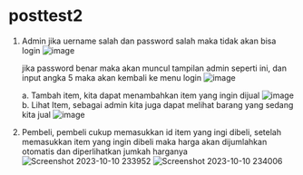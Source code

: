 # posttest2
1. Admin jika uername salah dan password salah maka tidak akan bisa login
   ![image](https://github.com/RizalPaskahAnugrah25/posttest2/assets/144990780/0c77452c-4d36-4e5c-a28d-5029c32269a7)

    jika password benar maka akan muncul tampilan admin seperti ini, dan input angka 5 maka akan kembali ke menu login
   ![image](https://github.com/RizalPaskahAnugrah25/posttest2/assets/144990780/989de4c0-49b1-4277-ab51-1dc2525a25d9)

   a. Tambah item, kita dapat menambahkan item yang ingin dijual
   ![image](https://github.com/RizalPaskahAnugrah25/posttest2/assets/144990780/c056a904-cdcf-4eef-92ae-beb382e7f7da)
   b. Lihat Item, sebagai admin kita juga dapat melihat barang yang sedang kita jual
   ![image](https://github.com/RizalPaskahAnugrah25/posttest2/assets/144990780/b8a68ba4-1e04-4085-854e-a0629e784f24)


3. Pembeli, pembeli cukup memasukkan id item yang ingi dibeli, setelah memasukkan item yang ingin dibeli maka harga akan dijumlahkan otomatis dan diperlihatkan jumkah harganya
   ![Screenshot 2023-10-10 233952](https://github.com/RizalPaskahAnugrah25/posttest2/assets/144990780/c05948c2-f7fd-4fbd-8a63-005258b087b3)
   ![Screenshot 2023-10-10 234006](https://github.com/RizalPaskahAnugrah25/posttest2/assets/144990780/d185c663-182a-4422-95ea-d68f8961f2b9)
